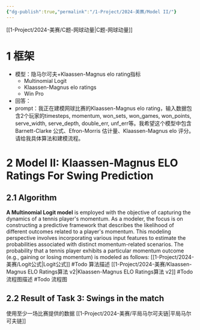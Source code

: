```yaml
---
{"dg-publish":true,"permalink":"/1-Project/2024-美赛/Model II/"}
---
```


[[1-Project/2024-美赛/C题-网球动量\|C题-网球动量]]
# 1 框架
- 模型：隐马尔可夫+Klaassen-Magnus elo rating指标
	- Multinomial Logit
	- Klaassen-Magnus elo ratings
	- Win Pro
- 回答：
- prompt：我正在建模网球比赛的Klaassen-Magnus elo rating，输入数据包含2个玩家的timesteps, momentum, won_sets, won_games, won_points, serve_width, serve_depth, double_err, unf_err等。我希望这个模型中包含Barnett-Clarke 公式、Efron-Morris 估计量、Klaassen-Magnus elo 评分。请给我具体算法和建模流程。
# 2 Model II: Klaassen-Magnus ELO Ratings For Swing Prediction
## 2.1 Algorithm
**A Multinomial Logit model** is employed with the objective of capturing the dynamics of a tennis player's momentum. As a modeler, the focus is on constructing a predictive framework that describes the likelihood of different outcomes related to a player's momentum. This modeling perspective involves incorporating various input features to estimate the probabilities associated with distinct momentum-related scenarios.
The probability that a tennis player exhibits a particular momentum outcome (e.g., gaining or losing momentum) is modeled as follows:
[[1-Project/2024-美赛/Logit公式\|Logit公式]]
#Todo 算法描述
[[1-Project/2024-美赛/Klaassen-Magnus ELO Ratings算法 v2\|Klaassen-Magnus ELO Ratings算法 v2]]
#Todo 流程图描述
#Todo 流程图
## 2.2 Result of Task 3: Swings in the match
使用至少一场比赛提供的数据
[[1-Project/2024-美赛/平局马尔可夫链\|平局马尔可夫链]]
